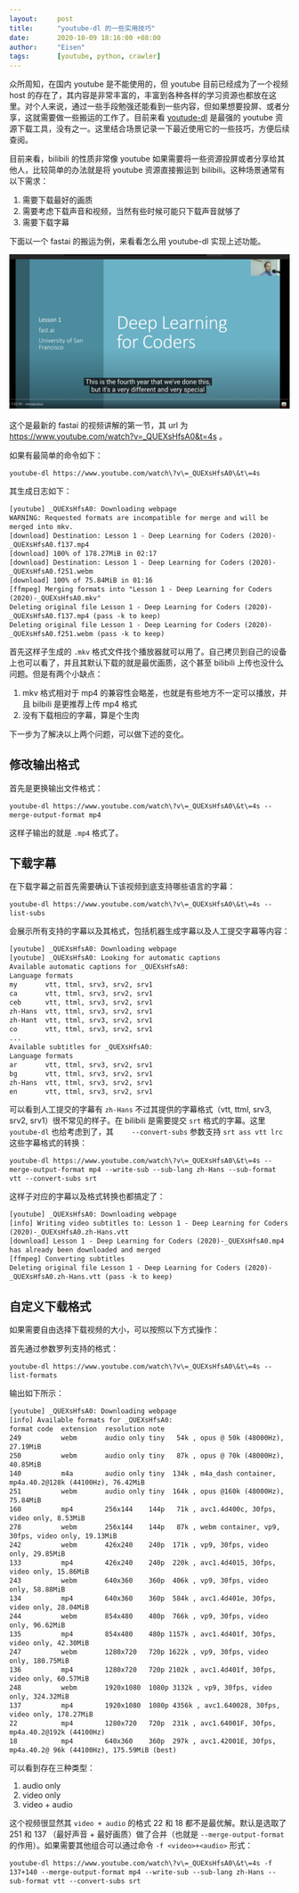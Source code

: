 ```yaml
---
layout:     post
title:      "youtube-dl 的一些实用技巧"
date:       2020-10-09 18:16:00 +08:00
author:     "Eisen"
tags:       [youtube, python, crawler]
---
```


众所周知，在国内 youtube 是不能使用的，但 youtube 目前已经成为了一个视频 host 的存在了，其内容是非常丰富的，丰富到各种各样的学习资源也都放在这里。对个人来说，通过一些手段勉强还能看到一些内容，但如果想要投屏、或者分享，这就需要做一些搬运的工作了。目前来看 [youtude-dl](https://ytdl-org.github.io/youtube-dl/index.html) 是最强的 youtube 资源下载工具，没有之一。这里结合场景记录一下最近使用它的一些技巧，方便后续查阅。

目前来看，bilibili 的性质非常像 youtube 如果需要将一些资源投屏或者分享给其他人，比较简单的办法就是将 youtube 资源直接搬运到 bilibili。这种场景通常有以下需求：

1. 需要下载最好的画质
2. 需要考虑下载声音和视频，当然有些时候可能只下载声音就够了
3. 需要下载字幕

下面以一个 fastai 的搬运为例，来看看怎么用 youtube-dl 实现上述功能。

![](../img/in-post/youtube-dl/2020-10-09-23-37-08.png)

这个是最新的 fastai 的视频讲解的第一节，其 url 为 https://www.youtube.com/watch?v=_QUEXsHfsA0&t=4s 。

如果有最简单的命令如下：

```
youtube-dl https://www.youtube.com/watch\?v\=_QUEXsHfsA0\&t\=4s
```

其生成日志如下：

```
[youtube] _QUEXsHfsA0: Downloading webpage
WARNING: Requested formats are incompatible for merge and will be merged into mkv.
[download] Destination: Lesson 1 - Deep Learning for Coders (2020)-_QUEXsHfsA0.f137.mp4
[download] 100% of 178.27MiB in 02:17
[download] Destination: Lesson 1 - Deep Learning for Coders (2020)-_QUEXsHfsA0.f251.webm
[download] 100% of 75.84MiB in 01:16
[ffmpeg] Merging formats into "Lesson 1 - Deep Learning for Coders (2020)-_QUEXsHfsA0.mkv"
Deleting original file Lesson 1 - Deep Learning for Coders (2020)-_QUEXsHfsA0.f137.mp4 (pass -k to keep)
Deleting original file Lesson 1 - Deep Learning for Coders (2020)-_QUEXsHfsA0.f251.webm (pass -k to keep)
```

首先这样子生成的 `.mkv` 格式文件找个播放器就可以用了。自己拷贝到自己的设备上也可以看了，并且其默认下载的就是最优画质，这个甚至 bilibili 上传也没什么问题。但是有两个小缺点：

1. mkv 格式相对于 mp4 的兼容性会略差，也就是有些地方不一定可以播放，并且 bilbili 是更推荐上传 mp4 格式
2. 没有下载相应的字幕，算是个生肉

下一步为了解决以上两个问题，可以做下述的变化。

## 修改输出格式

首先是更换输出文件格式：

```
youtube-dl https://www.youtube.com/watch\?v\=_QUEXsHfsA0\&t\=4s --merge-output-format mp4
```

这样子输出的就是 `.mp4` 格式了。

## 下载字幕

在下载字幕之前首先需要确认下该视频到底支持哪些语言的字幕：

```
youtube-dl https://www.youtube.com/watch\?v\=_QUEXsHfsA0\&t\=4s --list-subs
```

会展示所有支持的字幕以及其格式，包括机器生成字幕以及人工提交字幕等内容：

```
[youtube] _QUEXsHfsA0: Downloading webpage
[youtube] _QUEXsHfsA0: Looking for automatic captions
Available automatic captions for _QUEXsHfsA0:
Language formats
my       vtt, ttml, srv3, srv2, srv1
ca       vtt, ttml, srv3, srv2, srv1
ceb      vtt, ttml, srv3, srv2, srv1
zh-Hans  vtt, ttml, srv3, srv2, srv1
zh-Hant  vtt, ttml, srv3, srv2, srv1
co       vtt, ttml, srv3, srv2, srv1
...
Available subtitles for _QUEXsHfsA0:
Language formats
ar       vtt, ttml, srv3, srv2, srv1
bg       vtt, ttml, srv3, srv2, srv1
zh-Hans  vtt, ttml, srv3, srv2, srv1
en       vtt, ttml, srv3, srv2, srv1
```

可以看到人工提交的字幕有 `zh-Hans` 不过其提供的字幕格式（vtt, ttml, srv3, srv2, srv1）很不常见的样子。在 bilibili 是需要提交 `srt` 格式的字幕。这里 `youtube-dl` 也给考虑到了，其 `    --convert-subs` 参数支持 `srt ass vtt lrc` 这些字幕格式的转换：

```
youtube-dl https://www.youtube.com/watch\?v\=_QUEXsHfsA0\&t\=4s --merge-output-format mp4 --write-sub --sub-lang zh-Hans --sub-format vtt --convert-subs srt
```

这样子对应的字幕以及格式转换也都搞定了：

```
[youtube] _QUEXsHfsA0: Downloading webpage
[info] Writing video subtitles to: Lesson 1 - Deep Learning for Coders (2020)-_QUEXsHfsA0.zh-Hans.vtt
[download] Lesson 1 - Deep Learning for Coders (2020)-_QUEXsHfsA0.mp4 has already been downloaded and merged
[ffmpeg] Converting subtitles
Deleting original file Lesson 1 - Deep Learning for Coders (2020)-_QUEXsHfsA0.zh-Hans.vtt (pass -k to keep)
```

## 自定义下载格式

如果需要自由选择下载视频的大小，可以按照以下方式操作：

首先通过参数罗列支持的格式：

```
youtube-dl https://www.youtube.com/watch\?v\=_QUEXsHfsA0\&t\=4s --list-formats
```

输出如下所示：

```
[youtube] _QUEXsHfsA0: Downloading webpage
[info] Available formats for _QUEXsHfsA0:
format code  extension  resolution note
249          webm       audio only tiny   54k , opus @ 50k (48000Hz), 27.19MiB
250          webm       audio only tiny   87k , opus @ 70k (48000Hz), 40.85MiB
140          m4a        audio only tiny  134k , m4a_dash container, mp4a.40.2@128k (44100Hz), 76.42MiB
251          webm       audio only tiny  164k , opus @160k (48000Hz), 75.84MiB
160          mp4        256x144    144p   71k , avc1.4d400c, 30fps, video only, 8.53MiB
278          webm       256x144    144p   87k , webm container, vp9, 30fps, video only, 19.13MiB
242          webm       426x240    240p  171k , vp9, 30fps, video only, 29.85MiB
133          mp4        426x240    240p  220k , avc1.4d4015, 30fps, video only, 15.86MiB
243          webm       640x360    360p  406k , vp9, 30fps, video only, 58.88MiB
134          mp4        640x360    360p  584k , avc1.4d401e, 30fps, video only, 28.04MiB
244          webm       854x480    480p  766k , vp9, 30fps, video only, 96.62MiB
135          mp4        854x480    480p 1157k , avc1.4d401f, 30fps, video only, 42.30MiB
247          webm       1280x720   720p 1622k , vp9, 30fps, video only, 180.75MiB
136          mp4        1280x720   720p 2102k , avc1.4d401f, 30fps, video only, 60.57MiB
248          webm       1920x1080  1080p 3132k , vp9, 30fps, video only, 324.32MiB
137          mp4        1920x1080  1080p 4356k , avc1.640028, 30fps, video only, 178.27MiB
22           mp4        1280x720   720p  231k , avc1.64001F, 30fps, mp4a.40.2@192k (44100Hz)
18           mp4        640x360    360p  297k , avc1.42001E, 30fps, mp4a.40.2@ 96k (44100Hz), 175.59MiB (best)
```

可以看到存在三种类型：

1. audio only
2. video only
3. video + audio

这个视频很显然其 `video + audio` 的格式 22 和 18 都不是最优解。默认是选取了 251 和 137 （最好声音 + 最好画质）做了合并（也就是 `--merge-output-format` 的作用）。如果需要其他组合可以通过命令 `-f <video>+<audio>` 形式：

```
youtube-dl https://www.youtube.com/watch\?v\=_QUEXsHfsA0\&t\=4s -f 137+140 --merge-output-format mp4 --write-sub --sub-lang zh-Hans --sub-format vtt --convert-subs srt
```